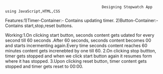                                                 Designing Stopwatch App using JavaScript,HTML,CSS


Features:1)Timer-Container:- Contains updating timer.
         2)Button-Container:- Contains start,stop,reset buttons.

Working:1.On clicking start button, seconds content gets udated for every second till 60 seconds .After 60 seconds, seconds content becomes 00 and starts incermenting 
        again.Every time seconds content reaches 60 minutes content gets increnebted by one till 60. 
        2.On clicking stop buttton, timer gets stopped and when we click start button again it resumes form where it has stopped. 
        3.Upon clicking reset button, timer content gets stopped and timer gets reset to 00:00.         
                              
